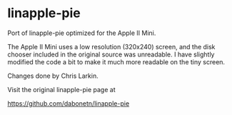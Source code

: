 # linapple-pie
Port of linapple-pie optimized for the Apple II Mini.

The Apple II Mini uses a low resolution (320x240) screen, and the disk chooser included in the original source was unreadable.  I have slightly modified the code a bit to make it much more readable on the tiny screen.

Changes done by Chris Larkin.

Visit the original linapple-pie page at

https://github.com/dabonetn/linapple-pie

